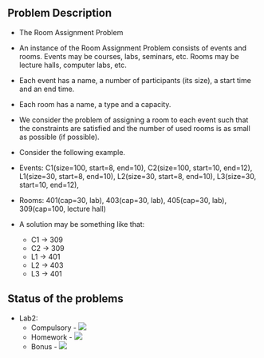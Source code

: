 ## Problem Description

- The Room Assignment Problem
- An instance of the Room Assignment Problem consists of events and rooms. Events may be courses, labs, seminars, etc. Rooms may be lecture halls, computer labs, etc.

- Each event has a name, a number of participants (its size), a start time and an end time.
- Each room has a name, a type and a capacity.
- We consider the problem of assigning a room to each event such that the constraints are satisfied and the number of used rooms is as small as possible (if possible).

- Consider the following example.
- Events: C1(size=100, start=8, end=10), C2(size=100, start=10, end=12), L1(size=30, start=8, end=10), L2(size=30, start=8, end=10), L3(size=30, start=10, end=12), 
- Rooms: 401(cap=30, lab), 403(cap=30, lab), 405(cap=30, lab), 309(cap=100, lecture hall)
- A solution may be something like that:
    - C1 -> 309
    - C2 -> 309
    - L1 -> 401
    - L2 -> 403
    - L3 -> 401

## Status of the problems

- Lab2:
    - Compulsory - ![](https://us-central1-progress-markdown.cloudfunctions.net/progress/100)
    - Homework - ![](https://us-central1-progress-markdown.cloudfunctions.net/progress/100)
    - Bonus - ![](https://us-central1-progress-markdown.cloudfunctions.net/progress/50)
